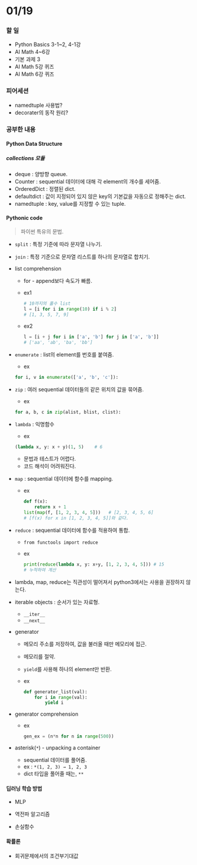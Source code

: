 # 01/19

### 할 일

* Python Basics 3-1~2, 4-1강
* AI Math 4~6강
* 기본 과제 3
* AI Math 5강 퀴즈
* AI Math 6강 퀴즈



### 피어세션

* namedtuple 사용법?
* decorater의 동작 원리?



### 공부한 내용

#### Python Data Structure

##### collections 모듈

* deque : 양방향 queue.
* Counter : sequential 데이터에 대해 각 element의 개수를 세어줌.
* OrderedDict : 정렬된 dict.
* defaultdict : 값이 지정되어 있지 않은 key의 기본값을 자동으로 정해주는 dict.
* namedtuple : key, value를 지정할 수 있는 tuple.



#### Pythonic code

>  파이썬 특유의 문법.

* `split` : 특정 기준에 따라 문자열 나누기.

* `join` : 특정 기준으로 문자열 리스트를 하나의 문자열로 합치기.

* list comprehension

  * for - append보다 속도가 빠름.

  * ex1

    ```python
    # 10까지의 홀수 list
    l = [i for i in range(10) if i % 2]
    # [1, 3, 5, 7, 9]
    ```

  * ex2

    ```python
    l = [i + j for i in ['a', 'b'] for j in ['a', 'b']]
    # ['aa', 'ab', 'ba', 'bb']
    ```

    

* `enumerate` : list의 element를 번호를 붙여줌.

  * ex

  ```python
  for i, v in enumerate(['a', 'b', 'c']):
  ```

* `zip` : 여러 sequential 데이터들의 같은 위치의 값을 묶어줌.

  * ex

  ```python
  for a, b, c in zip(alist, blist, clist):
  ```

* `lambda` : 익명함수

  * ex

  ```python
  (lambda x, y: x + y)(1, 5)	# 6
  ```

  * 문법과 테스트가 어렵다.
  * 코드 해석이 어려워진다.

* `map` : sequential 데이터에 함수를 mapping.

  * ex

    ```python
    def f(x):
        return x + 1
    list(map(f, [1, 2, 3, 4, 5]))	# [2, 3, 4, 5, 6]
    # [f(x) for x in [1, 2, 3, 4, 5]]와 같다. 
    ```

    

* `reduce` : sequential 데이터에 함수를 적용하여 통합.

  * `from functools import reduce`

  * ex

    ```python
    print(reduce(lambda x, y: x+y, [1, 2, 3, 4, 5])) # 15
    # 누적하여 계산
    ```

    

* lambda, map, reduce는 직관성이 떨어져서 python3에서는 사용을 권장하지 않는다.



* iterable objects : 순서가 있는 자료형.

  * `__iter__`
  * `__next__`

* generator 

  * 메모리 주소를 저장하여, 값을 불러올 때만 메모리에 접근.

  * 메모리를 절약.

  * `yield`를 사용해 하나의 element만 반환.

  * ex

    ```python
    def generator_list(val):
    	for i in range(val):
            yield i
    ```

* generator comprehension

  * ex

    ```python
    gen_ex = (n*n for n in range(500))
    ```

* asterisk(`*`) - unpacking a container

  * sequential 데이터를 풀어줌.
  * ex : `*(1, 2, 3) → 1, 2, 3`
  * dict 타입을 풀어줄 때는, `**`



#### 딥러닝 학습 방법

* MLP

* 역전파 알고리즘

* 손실함수



#### 확률론

* 회귀문제에서의 조건부기대값
